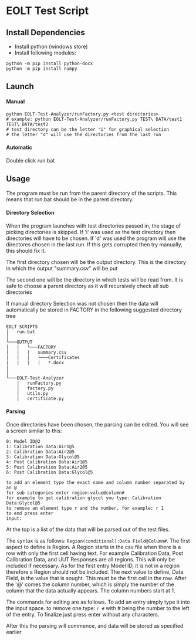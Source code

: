 # EOLT Test Script

## Install Dependencies

* Install python (windows store)
* Install following modules:
```shell
python -m pip install python-docx
python -m pip install numpy
```

## Launch

#### Manual
```shell
python EOLT-Test-Analyzer/runFactory.py <test directories>
# example: python EOLT-Test-Analyzer/runFactory.py TEST\ DATA/test1 TEST\ DATA/test2
# test directory can be the letter "i" for graphical selection
# the letter "d" will use the directories from the last run 
``` 
#### Automatic
Double click run.bat


## Usage

The program must be run from the parent directory of the scripts. This means that run.bat should be in the parent directory. 

#### Directory Selection
When the program launches with test directories passed in, the stage of picking directories is skipped. If 'i' was used as the test directory then directories will have to be chosen. If 'd' was used the program will use the directores chosen in the last run. If this gets corrupted then try manually, this should fix it.

The first directory chosen will be the output directory. This is the directory in which the output "summary.csv" will be put

The second one will be the directory in which tests will be read from. It is safe to choose a parent directory as it will recursively check all sub directories

If manual directory Selection was not chosen then the data will automatically be stored in FACTORY in the following suggested directory tree

```
EOLT SCRIPTS
│   run.bat    
│
└───OUTPUT
│   │   └───FACTORY
|   |   |   summary.csv
|   |   |   └───Certificates
|   |   |   |   *.docx
|   
│   
└───EOLT-Test-Analyzer
    │   runFactory.py
    │   factory.py
    |   utils.py
    |   certificate.py
```

#### Parsing
Once directories have been chosen, the parsing can be edited. You will see a screen similar to this:

```
0: Model ID@2
1: Calibration Data:Air1@5
2: Calibration Data:Air2@5
3: Calibration Data:Glycol@5
4: Post Calibration Data:Air1@5
5: Post Calibration Data:Air2@5
6: Post Calibration Data:Glycol@5

to add an element type the exact name and column number separated by an @
for sub categories enter region:value@column#
for example to get calibration glycol you type: Calibration Data:Glycol@5
to remove an element type r and the number, for example: r 1
to end press enter
input:
```
At the top is a list of the data that will be parsed out of the test files. 

The syntax is as follows: ```Region(conditional):Data Field@Column#```. The first aspect to define is Region. A Region starts in the csv file when there is a row with only the first cell having text. For example Calibration Data, Post Calibration Data, and UUT Responses are all regions. This will only be included if necessary. As for the first entry Model ID, it is not in a region therefore a Region should not be included. The next value to define, Data Field, is the value that is sought. This must be the first cell in the row. After the '@' comes the column number, which is simply the number of the column that the data actually appears. The column numbers start at 1. 

The commands for editing are as follows. To add an entry simply type it into the input space. to remove one type: ```r #``` with # being the number to the left of the entry. To finalize just press enter without any characters.

After this the parsing will commence, and data will be stored as specified earlier